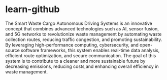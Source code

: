# learn-github

The Smart Waste Cargo Autonomous Driving Systems is an innovative concept that combines advanced technologies such as AI, sensor fusion, and 5G networks to revolutionize waste management by automating waste collection routes, reducing traffic congestion, and promoting sustainability. By leveraging high-performance computing, cybersecurity, and open-source software frameworks, this system enables real-time data analysis, efficient route optimization, and secure communication. The goal of this system is to contribute to a cleaner and more sustainable future by decreasing emissions, reducing costs,and enhancing overall efficiency in waste management.
